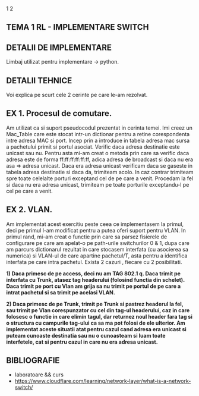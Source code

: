 1 2
## TEMA 1 RL - IMPLEMENTARE SWITCH

## DETALII DE IMPLEMENTARE
Limbaj utilizat pentru implementare -> python.

## DETALII TEHNICE
Voi explica pe scurt cele 2 cerinte pe care le-am rezolvat.
## EX 1. Procesul de comutare.
Am utilizat ca si suport pseudocodul prezentat in cerinta temei. Imi creez un Mac_Table care este stocat intr-un dictionar pentru a retine corespondenta intre adresa MAC si port. Incep prin a introduce in tabela adresa mac sursa a pachetului primit si portul asociat. Verific daca adresa destinatie este unicast sau nu. Pentru asta mi-am creat o metoda prin care sa verific daca adresa este de forma ff:ff:ff:ff:ff:ff, adica adresa de broadcast si daca nu era asa => adresa unicast. Daca era adresa unicast verificam daca se gaseste in tabela adresa destinatie si daca da, trimiteam acolo. In caz contrar trimiteam spre toate celelalte porturi exceptand cel de pe care a venit. Procedam la fel si daca nu era adresa unicast, trimiteam pe toate porturile exceptandu-l pe cel pe care a venit.

## EX 2. VLAN.
Am implementat acest exercitiu peste ceea ce implementasem la primul, deci pe primul l-am modificat pentru a putea oferi suport pentru VLAN. In primul rand, mi-am creat o functie prin care sa parsez fisierele de configurare pe care am apelat-o pe path-urile switchurilor 0 & 1, dupa care am parcurs dictionarul rezultat in care stocasem interfata (cu asocierea sa numerica) si VLAN-ul de care apartine pachetul/T, asta pentru a identifica interfata pe care intra pachetul. Exista 2 cazuri , fiecare cu 2 posibilitati.

**1) Daca primesc de pe access, deci nu am TAG 802.1 q. Daca trimit pe interfata cu Trunk, atasez tag headerului (folosind functia din schelet). Daca trimit pe port cu Vlan am grija sa nu trimit pe portul de pe care a intrat pachetul si sa trimit pe acelasi VLAN.**

**2) Daca primesc de pe Trunk, trimit pe Trunk si pastrez headerul la fel, sau trimit pe Vlan corespunzator cu cel din tag-ul headerului, caz in care folosesc o functie in care elimin tagul, dar returnez noul header fara tag si o structura cu campurile tag-ului ca sa ma pot folosi de ele ulterior. 
Am implementat aceste situatii atat pentru cazul cand adresa era unicast si puteam cunoaste destinatia sau nu o cunoasteam si luam toate interfetele, cat si pentru cazul in care nu era adresa unicast.**

## BIBLIOGRAFIE
- laboratoare && curs
- https://www.cloudflare.com/learning/network-layer/what-is-a-network-switch/


